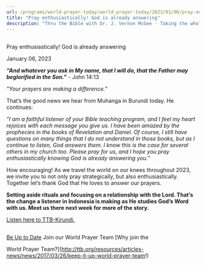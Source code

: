 ```yaml
---
url: /programs/world-prayer-today/world-prayer-today/2023/01/06/pray-enthusiastically!-god-is-already-answering
title: "Pray enthusiastically! God is already answering"
description: "Thru the Bible with Dr. J. Vernon McGee - Taking the whole Word to the whole world"
---
```







## 
 Pray enthusiastically! God is already answering


January 06, 2023




***“And whatever you ask in My name, that I will do, that the Father may be******glorified in the Son.”*** - John 14:13

*“Your prayers are making a difference.”*

That’s the good news we hear from Muhanga in Burundi today. He continues:

*“I am a faithful listener of your Bible teaching program, and I feel my heart rejoices with each message you give us. I have been amazed by the prophecies in the books of Revelation and Daniel. Of course, I still have questions on many things that I do not understand in those books, but as I continue to listen, God answers them. I know this is the case for several others in my church too. Please pray for us, and I hope you pray enthusiastically knowing God is already answering you.”* 

How encouraging! As we travel the world on our knees throughout 2023, we invite you to not only pray strategically, but also enthusiastically. Together let’s thank God that He loves to answer our prayers.

**Setting aside rituals and focusing on a relationship with the Lord. That’s the change a listener in Indonesia is making as He studies God’s Word with us. Meet us there next week for more of the story.**

[Listen here to TTB-Kirundi.](https://ttb.twr.org/home/day,0412/language,RUN)







## 




[Be Up to Date](http://feeds.feedburner.com/WorldPrayerToday "World Prayer Today RSS Feed")
Join our World Prayer Team
[Why join the  

World Prayer Team?](http://ttb.org/resources/articles-news/news/2017/03/26/keep-it-up-world-prayer-team!)




